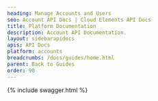 ```yaml
---
heading: Manage Accounts and Users
seo: Account API Docs | Cloud Elements API Docs
title: Platform Documentation
description: Account API Documentation.
layout: sidebarapidocs
apis: API Docs
platform: accounts
breadcrumbs: /docs/guides/home.html
parent: Back to Guides
order: 90
---
```


{% include swagger.html %}
